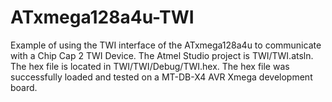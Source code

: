 ATxmega128a4u-TWI
=================

Example of using the TWI interface of the ATxmega128a4u to communicate 
with a Chip Cap 2 TWI Device. The Atmel Studio project is TWI/TWI.atsln.
The hex file is located in TWI/TWI/Debug/TWI.hex. The hex file was
successfully loaded and tested on a MT-DB-X4 AVR Xmega development
board.